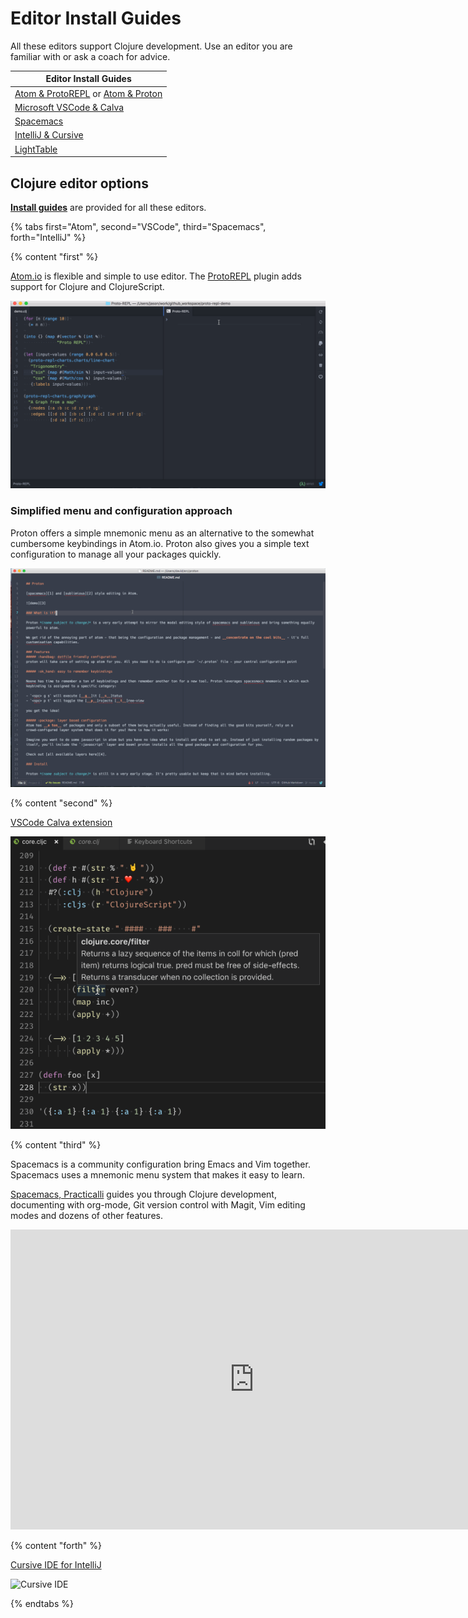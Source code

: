 # Editor Install Guides

All these editors support Clojure development.  Use an editor you are familiar with or ask a coach for advice.

| Editor Install Guides                                                                          |
|------------------------------------------------------------------------------------------------|
| [Atom & ProtoREPL](atom-protorepl.html) or [Atom & Proton](atom-proton.html)                   |
| [Microsoft VSCode & Calva](vscode-calva.html)                                                  |
| [Spacemacs](emacs-spacemacs.html)                                                       |
| [IntelliJ & Cursive](intellij-cursive.html)                                              |
| [LightTable](https://github.com/ClojureBridgeLondon/curriculum/blob/gh-pages/outline/setup.md) |


## Clojure editor options

**[Install guides](install-guides/index.html)** are provided for all these editors.

<!-- Clojure Editors -->
{% tabs first="Atom", second="VSCode", third="Spacemacs", forth="IntelliJ" %}

<!-- Atom.io and ProtoREPL -->
{% content "first" %}

[Atom.io](https://atom.io/) is flexible and simple to use editor.  The [ProtoREPL](https://atom.io/packages/proto-repl) plugin adds support for Clojure and ClojureScript.

![Atom.io and ProtoREPL](/images/atom-protorepl-demo.gif)

### Simplified menu and configuration approach

Proton offers a simple mnemonic menu as an alternative to the somewhat cumbersome keybindings in Atom.io.  Proton also gives you a simple text configuration to manage all your packages quickly.

![Atom.io proton-mode demo](/images/atom-proton-mode-demo.gif)


<!-- VSCode and Calva -->
{% content "second" %}

[VSCode Calva extension](https://marketplace.visualstudio.com/items?itemName=betterthantomorrow.calva)

![VSCode Calva demo](https://github.com/BetterThanTomorrow/calva/raw/master/assets/howto/features.gif)

<!-- Spacemacs -->
{% content "third" %}

Spacemacs is a community configuration bring Emacs and Vim together.  Spacemacs uses a mnemonic menu system that makes it easy to learn.

[Spacemacs, Practicalli](https://practicalli.github.io/spacemacs) guides you through Clojure development, documenting with org-mode, Git version control with Magit, Vim editing modes and dozens of other features.

<iframe width="780" height="480" src="https://www.youtube.com/embed/Uuwg-069NYE" frameborder="0" allow="autoplay; encrypted-media" allowfullscreen></iframe>

<!-- IntelliJ and Cursive -->
{% content "forth" %}

[Cursive IDE for IntelliJ](https://cursive-ide.com/images/cursive-screenshot.png)

![Cursive IDE](https://cursive-ide.com/images/cursive-screenshot.png)

{% endtabs %}
<!-- End of Clojure editors -->
